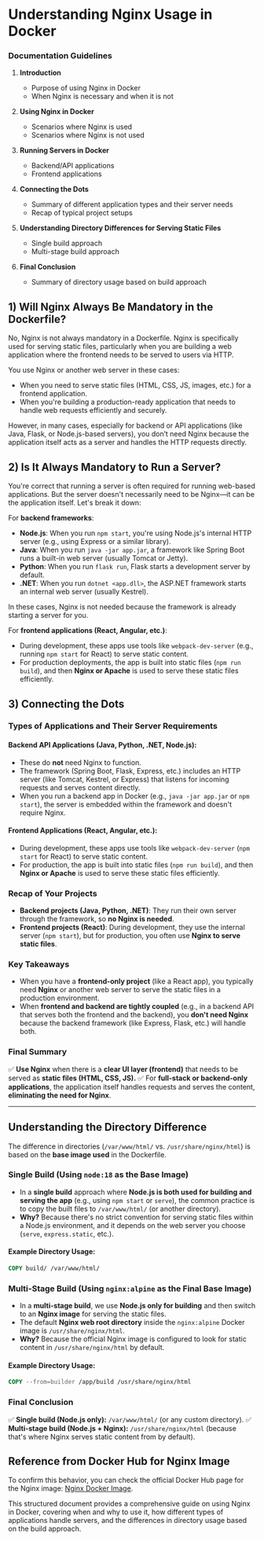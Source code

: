 # Understanding Nginx Usage in Docker

### Documentation Guidelines

1. **Introduction**
   - Purpose of using Nginx in Docker
   - When Nginx is necessary and when it is not

2. **Using Nginx in Docker**
   - Scenarios where Nginx is used
   - Scenarios where Nginx is not used

3. **Running Servers in Docker**
   - Backend/API applications
   - Frontend applications

4. **Connecting the Dots**
   - Summary of different application types and their server needs
   - Recap of typical project setups

5. **Understanding Directory Differences for Serving Static Files**
   - Single build approach
   - Multi-stage build approach

6. **Final Conclusion**
   - Summary of directory usage based on build approach


## 1) Will Nginx Always Be Mandatory in the Dockerfile?
No, Nginx is not always mandatory in a Dockerfile. Nginx is specifically used for serving static files, particularly when you are building a web application where the frontend needs to be served to users via HTTP.

You use Nginx or another web server in these cases:

- When you need to serve static files (HTML, CSS, JS, images, etc.) for a frontend application.
- When you're building a production-ready application that needs to handle web requests efficiently and securely.

However, in many cases, especially for backend or API applications (like Java, Flask, or Node.js-based servers), you don’t need Nginx because the application itself acts as a server and handles the HTTP requests directly.

## 2) Is It Always Mandatory to Run a Server?
You're correct that running a server is often required for running web-based applications. But the server doesn't necessarily need to be Nginx—it can be the application itself. Let's break it down:

For **backend frameworks**:

- **Node.js**: When you run `npm start`, you're using Node.js's internal HTTP server (e.g., using Express or a similar library).
- **Java**: When you run `java -jar app.jar`, a framework like Spring Boot runs a built-in web server (usually Tomcat or Jetty).
- **Python**: When you run `flask run`, Flask starts a development server by default.
- **.NET**: When you run `dotnet <app.dll>`, the ASP.NET framework starts an internal web server (usually Kestrel).

In these cases, Nginx is not needed because the framework is already starting a server for you.

For **frontend applications (React, Angular, etc.)**:

- During development, these apps use tools like `webpack-dev-server` (e.g., running `npm start` for React) to serve static content.
- For production deployments, the app is built into static files (`npm run build`), and then **Nginx or Apache** is used to serve these static files efficiently.

## 3) Connecting the Dots
### Types of Applications and Their Server Requirements

#### **Backend API Applications (Java, Python, .NET, Node.js):**
- These do **not** need Nginx to function.
- The framework (Spring Boot, Flask, Express, etc.) includes an HTTP server (like Tomcat, Kestrel, or Express) that listens for incoming requests and serves content directly.
- When you run a backend app in Docker (e.g., `java -jar app.jar` or `npm start`), the server is embedded within the framework and doesn't require Nginx.

#### **Frontend Applications (React, Angular, etc.):**
- During development, these apps use tools like `webpack-dev-server` (`npm start` for React) to serve static content.
- For production, the app is built into static files (`npm run build`), and then **Nginx or Apache** is used to serve these static files efficiently.

### **Recap of Your Projects**
- **Backend projects (Java, Python, .NET)**: They run their own server through the framework, so **no Nginx is needed**.
- **Frontend projects (React)**: During development, they use the internal server (`npm start`), but for production, you often use **Nginx to serve static files**.

### **Key Takeaways**
- When you have a **frontend-only project** (like a React app), you typically need **Nginx** or another web server to serve the static files in a production environment.
- When **frontend and backend are tightly coupled** (e.g., in a backend API that serves both the frontend and the backend), you **don't need Nginx** because the backend framework (like Express, Flask, etc.) will handle both.

### **Final Summary**
✅ **Use Nginx** when there is a **clear UI layer (frontend)** that needs to be served as **static files (HTML, CSS, JS).**
✅ For **full-stack or backend-only applications**, the application itself handles requests and serves the content, **eliminating the need for Nginx**.

---
## Understanding the Directory Difference
The difference in directories (`/var/www/html/` vs. `/usr/share/nginx/html`) is based on the **base image used** in the Dockerfile.

### **Single Build (Using `node:18` as the Base Image)**
- In a **single build** approach where **Node.js is both used for building and serving the app** (e.g., using `npm start` or `serve`), the common practice is to copy the built files to `/var/www/html/` (or another directory).
- **Why?** Because there's no strict convention for serving static files within a Node.js environment, and it depends on the web server you choose (`serve`, `express.static`, etc.).

#### **Example Directory Usage:**
```dockerfile
COPY build/ /var/www/html/
```

### **Multi-Stage Build (Using `nginx:alpine` as the Final Base Image)**
- In a **multi-stage build**, we use **Node.js only for building** and then switch to an **Nginx image** for serving the static files.
- The default **Nginx web root directory** inside the `nginx:alpine` Docker image is `/usr/share/nginx/html`.
- **Why?** Because the official Nginx image is configured to look for static content in `/usr/share/nginx/html` by default.

#### **Example Directory Usage:**
```dockerfile
COPY --from=builder /app/build /usr/share/nginx/html
```

### **Final Conclusion**
✅ **Single build (Node.js only):** `/var/www/html/` (or any custom directory).
✅ **Multi-stage build (Node.js + Nginx):** `/usr/share/nginx/html` (because that's where Nginx serves static content from by default).

## Reference from Docker Hub for Nginx Image
To confirm this behavior, you can check the official Docker Hub page for the Nginx image: [Nginx Docker Image](https://hub.docker.com/_/nginx).

This structured document provides a comprehensive guide on using Nginx in Docker, covering when and why to use it, how different types of applications handle servers, and the differences in directory usage based on the build approach.